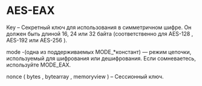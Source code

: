 # AES-EAX

Key – Секретный ключ для использования в симметричном шифре. Он должен быть длиной 16, 24 или 32 байта (соответственно для AES-128 , AES-192 или AES-256 ).

mode -(одна из поддерживаемых MODE_*констант) — режим цепочки, используемый для шифрования или дешифрования. Если сомневаетесь, используйте MODE_EAX.

nonce ( bytes , bytearray , memoryview ) – Сессионный ключ.
